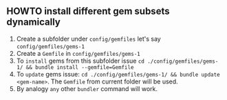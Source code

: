## HOWTO install different gem subsets dynamically

 1. Create a subfolder under `config/gemfiles` let's say `config/gemfiles/gems-1`
 2. Create a `Gemfile` in `config/gemfiles/gems-1` 
 3. To `install` gems from this subfolder issue `cd ./config/gemfiles/gems-1/ && bundle install --gemfile=Gemfile`
 4. To `update` gems issue: `cd ./config/gemfiles/gems-1/ && bundle update <gem-name>`. The `Gemfile` from current folder will be used.
 5. By analogy `any` other `bundler` command will work.